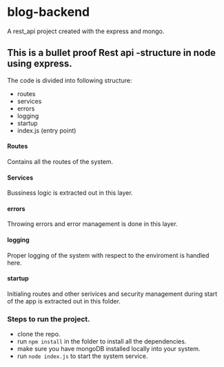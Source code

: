 # blog-backend
A rest_api project created with the express and mongo.

## This is a bullet proof Rest api -structure in node using express.
The code is divided into following structure:
- routes
- services
- errors
- logging
- startup
- index.js (entry point)
#### Routes
Contains all the routes of the system.

#### Services
Bussiness logic is extracted out in this layer.

#### errors
Throwing errors and error management is done in this layer.

#### logging
Proper logging of the system with respect to the enviroment is handled here.

#### startup
Initialing routes and other serivices and security management during start of the app is extracted out in this folder.

### Steps to run the project.
- clone the repo.
- run `npm install` in the folder to install all the dependencies.
- make sure you have mongoDB installed locally into your system.
- run `node index.js` to start the system service.
